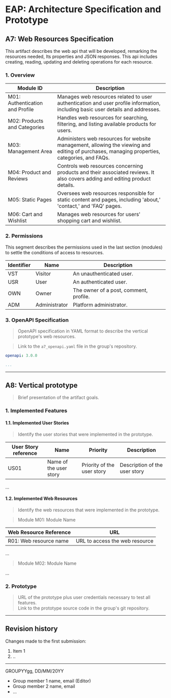 # EAP: Architecture Specification and Prototype

## A7: Web Resources Specification

This artifact describes the web api that will be developed, remarking the resources needed, Its properties and JSON responses. This api includes creating, reading, updating and deleting operations for each resource.

### 1. Overview

| Module ID | Description |
| --------- | ----------- |
| M01: Authentication and Profile | Manages web resources related to user authentication and user profile information, including basic user details and addresses. |
| M02: Products and Categories | Handles web resources for searching, filtering, and listing available products for users. |
| M03: Management Area | Administers web resources for website management, allowing the viewing and editing of purchases, managing properties, categories, and FAQs. |
| M04: Product and Reviews | Controls web resources concerning products and their associated reviews. It also covers adding and editing product details. |
| M05: Static Pages | Oversees web resources responsible for static content and pages, including 'about,' 'contact,' and 'FAQ' pages. |
| M06: Cart and Wishlist | Manages web resources for users' shopping cart and wishlist. |

### 2. Permissions

This segment describes the permissions used in the last section (modules) to settle the conditions of access to resources.

| Identifier | Name | Description |
|------------|------|-------------|
| VST | Visitor | An unauthenticated user. |
| USR | User | An authenticated user. |
| OWN | Owner | The owner of a post, comment, profile. |
| ADM | Administrator | Platform administrator. |

### 3. OpenAPI Specification

> OpenAPI specification in YAML format to describe the vertical prototype's web resources.

> Link to the `a7_openapi.yaml` file in the group's repository.


```yaml
openapi: 3.0.0

...
```

---


## A8: Vertical prototype

> Brief presentation of the artifact goals.

### 1. Implemented Features

#### 1.1. Implemented User Stories

> Identify the user stories that were implemented in the prototype.  

| User Story reference | Name                   | Priority                   | Description                   |
| -------------------- | ---------------------- | -------------------------- | ----------------------------- |
| US01                 | Name of the user story | Priority of the user story | Description of the user story |

...

#### 1.2. Implemented Web Resources

> Identify the web resources that were implemented in the prototype.  

> Module M01: Module Name  

| Web Resource Reference | URL                            |
| ---------------------- | ------------------------------ |
| R01: Web resource name | URL to access the web resource |

...

> Module M02: Module Name  

...

### 2. Prototype

> URL of the prototype plus user credentials necessary to test all features.  
> Link to the prototype source code in the group's git repository.  


---


## Revision history

Changes made to the first submission:
1. Item 1
1. ..

***
GROUPYYgg, DD/MM/20YY
 
* Group member 1 name, email (Editor)
* Group member 2 name, email
* ...